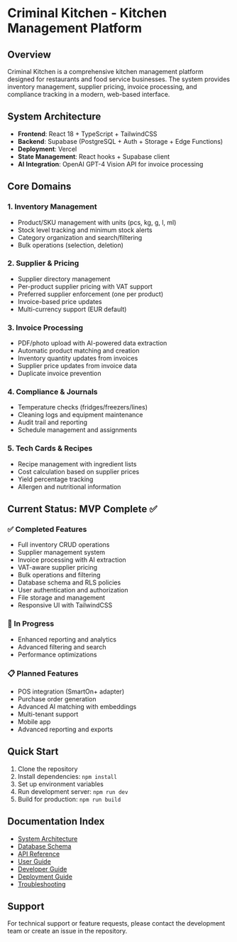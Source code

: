 # Criminal Kitchen - Kitchen Management Platform

## Overview
Criminal Kitchen is a comprehensive kitchen management platform designed for restaurants and food service businesses. The system provides inventory management, supplier pricing, invoice processing, and compliance tracking in a modern, web-based interface.

## System Architecture
- **Frontend**: React 18 + TypeScript + TailwindCSS
- **Backend**: Supabase (PostgreSQL + Auth + Storage + Edge Functions)
- **Deployment**: Vercel
- **State Management**: React hooks + Supabase client
- **AI Integration**: OpenAI GPT-4 Vision API for invoice processing

## Core Domains

### 1. Inventory Management
- Product/SKU management with units (pcs, kg, g, l, ml)
- Stock level tracking and minimum stock alerts
- Category organization and search/filtering
- Bulk operations (selection, deletion)

### 2. Supplier & Pricing
- Supplier directory management
- Per-product supplier pricing with VAT support
- Preferred supplier enforcement (one per product)
- Invoice-based price updates
- Multi-currency support (EUR default)

### 3. Invoice Processing
- PDF/photo upload with AI-powered data extraction
- Automatic product matching and creation
- Inventory quantity updates from invoices
- Supplier price updates from invoice data
- Duplicate invoice prevention

### 4. Compliance & Journals
- Temperature checks (fridges/freezers/lines)
- Cleaning logs and equipment maintenance
- Audit trail and reporting
- Schedule management and assignments

### 5. Tech Cards & Recipes
- Recipe management with ingredient lists
- Cost calculation based on supplier prices
- Yield percentage tracking
- Allergen and nutritional information

## Current Status: MVP Complete ✅

### ✅ Completed Features
- Full inventory CRUD operations
- Supplier management system
- Invoice processing with AI extraction
- VAT-aware supplier pricing
- Bulk operations and filtering
- Database schema and RLS policies
- User authentication and authorization
- File storage and management
- Responsive UI with TailwindCSS

### 🚧 In Progress
- Enhanced reporting and analytics
- Advanced filtering and search
- Performance optimizations

### 📋 Planned Features
- POS integration (SmartOn+ adapter)
- Purchase order generation
- Advanced AI matching with embeddings
- Multi-tenant support
- Mobile app
- Advanced reporting and exports

## Quick Start
1. Clone the repository
2. Install dependencies: `npm install`
3. Set up environment variables
4. Run development server: `npm run dev`
5. Build for production: `npm run build`

## Documentation Index
- [System Architecture](./architecture.md)
- [Database Schema](./database-schema.md)
- [API Reference](./api-reference.md)
- [User Guide](./user-guide.md)
- [Developer Guide](./developer-guide.md)
- [Deployment Guide](./deployment-guide.md)
- [Troubleshooting](./troubleshooting.md)

## Support
For technical support or feature requests, please contact the development team or create an issue in the repository.
